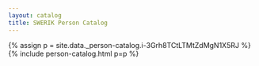 ```yaml
---
layout: catalog
title: SWERIK Person Catalog
---
```

{% assign p = site.data._person-catalog.i-3Grh8TCtLTMtZdMgN1X5RJ %}
{% include person-catalog.html p=p %}


